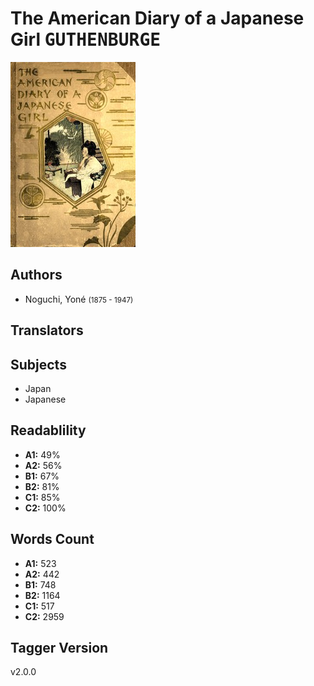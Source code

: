# The American Diary of a Japanese Girl <kbd>GUTHENBURGE</kbd>

![](./cover.medium.jpg "")

## Authors


 - Noguchi, Yoné <small>(1875 - 1947)</small>

## Translators



## Subjects


 - Japan
 - Japanese

## Readablility


 - **A1:** 49%
 - **A2:** 56%
 - **B1:** 67%
 - **B2:** 81%
 - **C1:** 85%
 - **C2:** 100%

## Words Count


 - **A1:** 523
 - **A2:** 442
 - **B1:** 748
 - **B2:** 1164
 - **C1:** 517
 - **C2:** 2959

## Tagger Version


v2.0.0

